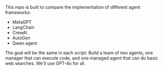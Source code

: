 This repo is built to compare the implementation of different agent frameworks:
- MetaGPT
- LangChain
- CrewAI
- AutoGen
- Qwen agent

The goal will be the same in each script:
Build a team of two agents, one manager that can execute code, and one managed agent that can do basic web searches.
We'll use GPT-4o for all.